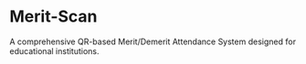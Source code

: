 # Merit-Scan
A comprehensive QR-based Merit/Demerit Attendance System designed for educational institutions.
